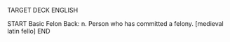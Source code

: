 TARGET DECK
ENGLISH

START
Basic
Felon
Back: n. Person who has committed a felony. [medieval latin fello]
END
